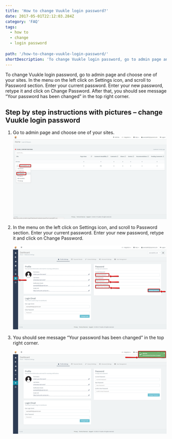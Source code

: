```yaml
---
title: 'How to change Vuukle login password?'
date: 2017-05-01T22:12:03.284Z
category: 'FAQ'
tags:
  - how to
  - change
  - login password

path: '/how-to-change-vuukle-login-password/'
shortDescription: 'To change Vuukle login password, go to admin page and choose one of your sites. In the menu on the left click on Settings icon, and scroll to Password  section. '
---
```


To change Vuukle login password, go to admin page and choose one of your sites. In the menu on the left click on Settings icon, and scroll to Password section. Enter your current password. Enter your new password, retype it and click on Change Password. After that, you should see message “Your password has been changed” in the top right corner.

## Step by step instructions with pictures – change Vuukle login password

1. Go to admin page and choose one of your sites.
   ![change Vuukle login password 01](img-1.png)

2. In the menu on the left click on Settings icon, and scroll to Password section. Enter your current password. Enter your new password, retype it and click on Change Password.

   ![change Vuukle login password 02](img-2.png)

3. You should see message “Your password has been changed” in the top right corner.

   ![change Vuukle login password 03](img-3.png)
